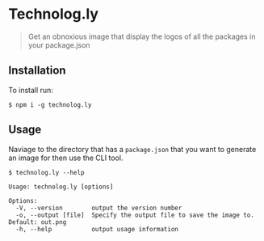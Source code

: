 # Technolog.ly

> Get an obnoxious image that display the logos of all the packages in your package.json

## Installation

To install run:

```
$ npm i -g technolog.ly
```

## Usage

Naviage to the directory that has a `package.json` that you want to generate an image for then use the CLI tool.

```
$ technolog.ly --help

Usage: technolog.ly [options]

Options:
  -V, --version        output the version number
  -o, --output [file]  Specify the output file to save the image to. Default: out.png
  -h, --help           output usage information
```
